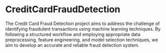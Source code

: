 # CreditCardFraudDetection
The Credit Card Fraud Detection project aims to address the challenge of identifying fraudulent transactions using machine learning techniques. By following a structured workflow and employing appropriate data preprocessing, feature engineering, and model selection techniques, we aim to develop an accurate and reliable fraud detection system.
